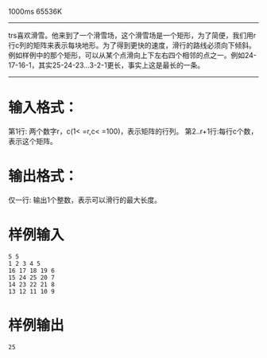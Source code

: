  1000ms  65536K
*******************
trs喜欢滑雪。他来到了一个滑雪场，这个滑雪场是一个矩形，为了简便，我们用r行c列的矩阵来表示每块地形。为了得到更快的速度，滑行的路线必须向下倾斜。         例如样例中的那个矩形，可以从某个点滑向上下左右四个相邻的点之一。例如24-17-16-1，其实25-24-23…3-2-1更长，事实上这是最长的一条。

****************

# **输入格式：**

第1行:  两个数字r，c(1< =r,c< =100)，表示矩阵的行列。 第2..r+1行:每行c个数，表示这个矩阵。

# **输出格式：**

仅一行:  输出1个整数，表示可以滑行的最大长度。

# **样例输入**
```
5 5
1 2 3 4 5
16 17 18 19 6
15 24 25 20 7
14 23 22 21 8
13 12 11 10 9
```
# **样例输出**
```
25
```